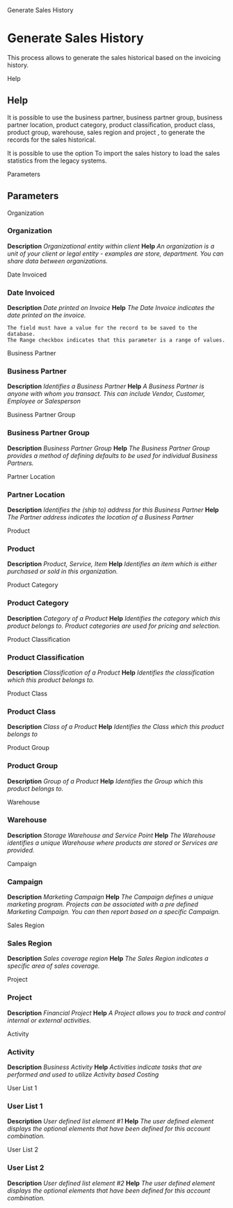 
Generate Sales History
# Generate Sales History


This process allows to generate the sales historical based on the invoicing history.

Help
## Help

It is possible to use the business partner, business partner group, business partner location, product category, product classification, product class, product group, warehouse, sales region and project , to generate the records for the sales historical.


It is possible to use the option To import the sales history to load the sales statistics from the legacy systems.

Parameters
## Parameters


Organization
### Organization

**Description**
 *Organizational entity within client*
**Help**
 *An organization is a unit of your client or legal entity - examples are store, department. You can share data between organizations.*

Date Invoiced
### Date Invoiced

**Description**
 *Date printed on Invoice*
**Help**
 *The Date Invoice indicates the date printed on the invoice.*

```
The field must have a value for the record to be saved to the database.
The Range checkbox indicates that this parameter is a range of values.
```
Business Partner
### Business Partner

**Description**
 *Identifies a Business Partner*
**Help**
 *A Business Partner is anyone with whom you transact.  This can include Vendor, Customer, Employee or Salesperson*

Business Partner Group
### Business Partner Group

**Description**
 *Business Partner Group*
**Help**
 *The Business Partner Group provides a method of defining defaults to be used for individual Business Partners.*

Partner Location
### Partner Location

**Description**
 *Identifies the (ship to) address for this Business Partner*
**Help**
 *The Partner address indicates the location of a Business Partner*

Product
### Product

**Description**
 *Product, Service, Item*
**Help**
 *Identifies an item which is either purchased or sold in this organization.*

Product Category
### Product Category

**Description**
 *Category of a Product*
**Help**
 *Identifies the category which this product belongs to.  Product categories are used for pricing and selection.*

Product Classification
### Product Classification

**Description**
 *Classification of a Product*
**Help**
 *Identifies the classification which this product belongs to.*

Product Class
### Product Class

**Description**
 *Class of a Product*
**Help**
 *Identifies the Class which this product belongs to*

Product Group
### Product Group

**Description**
 *Group of a Product*
**Help**
 *Identifies the Group which this product belongs to.*

Warehouse
### Warehouse

**Description**
 *Storage Warehouse and Service Point*
**Help**
 *The Warehouse identifies a unique Warehouse where products are stored or Services are provided.*

Campaign
### Campaign

**Description**
 *Marketing Campaign*
**Help**
 *The Campaign defines a unique marketing program.  Projects can be associated with a pre defined Marketing Campaign.  You can then report based on a specific Campaign.*

Sales Region
### Sales Region

**Description**
 *Sales coverage region*
**Help**
 *The Sales Region indicates a specific area of sales coverage.*

Project
### Project

**Description**
 *Financial Project*
**Help**
 *A Project allows you to track and control internal or external activities.*

Activity
### Activity

**Description**
 *Business Activity*
**Help**
 *Activities indicate tasks that are performed and used to utilize Activity based Costing*

User List 1
### User List 1

**Description**
 *User defined list element #1*
**Help**
 *The user defined element displays the optional elements that have been defined for this account combination.*

User List 2
### User List 2

**Description**
 *User defined list element #2*
**Help**
 *The user defined element displays the optional elements that have been defined for this account combination.*
